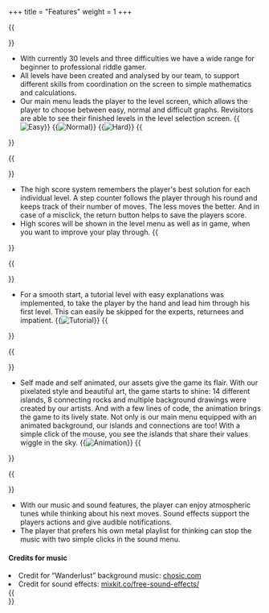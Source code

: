 +++
title = "Features"
weight = 1
+++

{{<section title="Levels" >}}

- With currently 30 levels and three difficulties we have a wide range for beginner to professional riddle gamer.
- All levels have been created and analysed by our team, to support different skills from coordination on the screen to simple mathematics and calculations.
- Our main menu leads the player to the level screen, which allows the player to choose between easy, normal and difficult graphs. Revisitors are able to see their finished levels in the level selection screen.
{{<image src="easy.png" alt="Easy" caption="Difficulty: easy" >}}
{{<image src="normal.png" alt="Normal" caption="Difficulty: normal" >}}
{{<image src="hard.png" alt="Hard" caption="Difficulty: hard" >}}
{{</section>}}


{{<section title="Highscore" >}}
- The high score system remembers the player's best solution for each individual level. A step counter follows the player through his round and keeps track of their number of moves. The less moves the better. And in case of a misclick, the return button helps to save the players score.  
- High scores will be shown in the level menu as well as in game, when you want to improve your play through.
{{</section>}}

{{<section title="Tutorial" >}}
- For a smooth start, a tutorial level with easy explanations was implemented, to take the player by the hand and lead him through his first level. This can easily be skipped for the experts, returnees and impatient.
{{<image src="tutorialgif.gif" alt="Tutorial" >}}
{{</section>}}

{{<section title="Assets and Animation" >}}

- Self made and self animated, our assets give the game its flair. With our pixelated style and beautiful art, the game starts to shine: 14 different islands, 8 connecting rocks and multiple background drawings were created by our artists. And with a few lines of code, the animation brings the game to its lively state. Not only is our main menu equipped with an animated background, our islands and connections are too! With a simple click of the mouse, you see the islands that share their values wiggle in the sky.
{{<image src="animations.gif" alt="Animation" >}}
{{</section>}}

{{<section title="Music" >}}
- With our music and sound features, the player can enjoy atmospheric tunes while thinking about his next moves. Sound effects support the players actions and give audible notifications.
- The player that prefers his own metal playlist for thinking can stop the music with two simple clicks in the sound menu.
#### Credits for music
<li> Credit for “Wanderlust” background music: <a href="chosic.com">chosic.com</a></li>
<li>Credit for sound effects: <a href="mixkit.co/free-sound-effects/">mixkit.co/free-sound-effects/</a></li>
{{</section>}}

